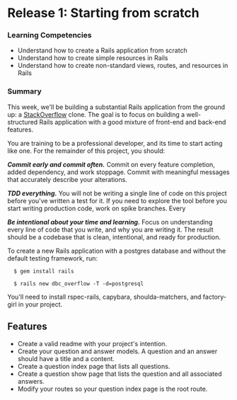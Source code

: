 # Release 1: Starting from scratch


### Learning Competencies

  - Understand how to create a Rails application from scratch
  - Understand how to create simple resources in Rails
  - Understand how to create non-standard views, routes, and resources in Rails

### Summary

  This week, we'll be building a substantial Rails application from the ground up: a [StackOverflow](stackoverflow.com) clone.  The goal is to focus on building a well-structured Rails application with a good mixture of front-end and back-end features.

  You are training to be a professional developer, and its time to start acting like one. For the remainder of this project, you should:

  ***Commit early and commit often.***  Commit on every feature completion, added dependency, and work stoppage. Commit with meaningful messages that accurately describe your alterations.

  ***TDD everything.*** You will not be writing a single line of code on this project before you've written a test for it. If you need to explore the tool before you start writing production code, work on spike branches. Every

  ***Be intentional about your time and learning.*** Focus on understanding every line of code that you write, and why you are writing it. The result should be a codebase that is clean, intentional, and ready for production.

 To create a new Rails application with a postgres database and without the default testing framework, run:

  ```text
    $ gem install rails

    $ rails new dbc_overflow -T -d=postgresql
  ```

  You'll need to install rspec-rails, capybara, shoulda-matchers, and factory-girl in your project.

## Features

  - Create a valid readme with your project's intention.
  - Create your question and answer models. A question and an answer should have a title and a content.
  - Create a question index page that lists all questions.
  - Create a question show page that lists the question and all associated answers.
  - Modify your routes so your question index page is the root route.


